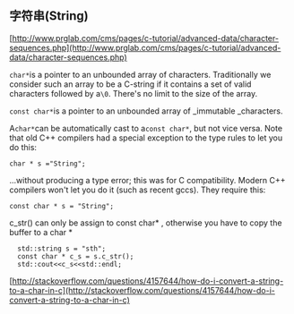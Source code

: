 ## 字符串\(String\)

[http://www.prglab.com/cms/pages/c-tutorial/advanced-data/character-sequences.php](http://www.prglab.com/cms/pages/c-tutorial/advanced-data/character-sequences.php)

`char*`is a pointer to an unbounded array of characters. Traditionally we consider such an array to be a C-string if it contains a set of valid characters followed by a`\0`. There's no limit to the size of the array.

`const char*`is a pointer to an unbounded array of \_immutable \_characters.

A`char*`can be automatically cast to a`const char*`, but not vice versa. Note that old C++ compilers had a special exception to the type rules to let you do this:

```
char * s ="String";
```

...without producing a type error; this was for C compatibility. Modern C++ compilers won't let you do it \(such as recent gccs\). They require this:

```
const char * s = "String";
```

c\_str\(\) can only be assign to const char\* , otherwise you have to copy the buffer to a char \*

```
  std::string s = "sth";
  const char * c_s = s.c_str();
  std::cout<<c_s<<std::endl;
```

[http://stackoverflow.com/questions/4157644/how-do-i-convert-a-string-to-a-char-in-c](http://stackoverflow.com/questions/4157644/how-do-i-convert-a-string-to-a-char-in-c)

